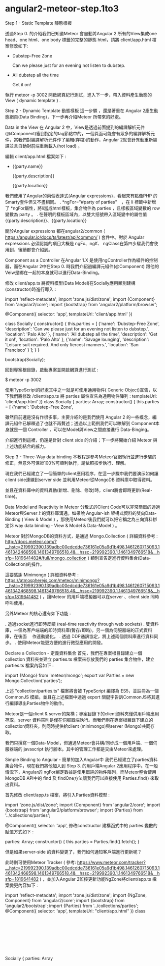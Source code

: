 # angular2-meteor-step.1to3
Step 1 - Static Template 靜態樣板

透過Step 0. 的介紹我們已知道Meteor 會自動將Angular 2 所有的View集成one head、one html、one body 標籤的完整的靜態 html，請將 client/app.html 檔案修改如下:
<ul>
  <li>
    <span>Dubstep-Free Zone</span>
    <p>
      Can we please just for an evening not listen to dubstep.
    </p>
  </li>
  <li>
    <span>All dubstep all the time</span>
    <p>
      Get it on!
    </p>
  </li>
</ul>

執行 meteor -p 3002 開啟網頁紀行測試，進入下一步，帶入資料產生動態的 View ( dynamic template ) .

Step 2 - Dynamic Template 動態樣板
這一步驟 ，還是著重在 Angular 2產生動態網頁(Data Binding)，下一步再介紹Meteor 所帶來的好處。

Data in the View
在 Angular 2 中，View是透過前面提到的編譯解析元件(@Component)塞到指定的tag節點中的，一個頁面可能會有眾多的編譯解析元件，當我們對編譯解析元件作了編輯(存檔)的動作，Angular 2就會針異動重新編譯並且自動對前端重新載入(hot load) 。

編輯 client/app.html 檔案如下 :

<div>
  <ul>
    <li *ngFor="#party of parties">
      {{party.name}}
      <p>{{party.description}}</p>
      <p>{{party.location}}</p>
    </li>
  </ul>
</div>

我們使用了Angular的兩個表達式(Angular expressions)，看起來有點像PHP 的 Smarty套件但又不盡相同。
. *ngFor="#party of parties"　，在 li 標籤中新增了 *ngFor屬性，將li當成html樣板，集合物件為 
  parties ，且樣板區域變數的 row 變數為 party 。
. 在聲明的樣板區域內，以雙大括號帶入區域變中的屬性值 {{party.description}}、{{party.location}}

關於Angular expressions 都在angular2/common ( https://angular.io/docs/ts/latest/api/common/ ) 套件中。對於 Angular expressions 必須認識的項目大概是 ngFo、ngIf、 ngClass在第四步驟我們會使用到，後續都會介紹到。

Component as a Controller
在Angular 1.X 是使用ngController作為組件的控制器，而在Angular 2中在Step 0. 時我們介紹過編譯元組件(@Component) 跟他的Veiw是綁在一起的本身就可以進行Data-Binding。

修改 client/app.ts 將資料模型(Data Model)在Socially應用類別建構(constructor)時進行導入 :

import 'reflect-metadata';
import 'zone.js/dist/zone';
import {Component} from 'angular2/core';
import {bootstrap} from 'angular2/platform/browser';

@Component({
  selector: 'app',
  templateUrl: 'client/app.html'
})

class Socially {
  constructor() {
    this.parties = [
      {'name': 'Dubstep-Free Zone',
        'description': 'Can we please just for an evening not listen to dubstep.',
        'location': 'Palo Alto'
      },
      {'name': 'All dubstep all the time',
        'description': 'Get it on!',
        'location': 'Palo Alto'
      },
      {'name': 'Savage lounging',
        'description': 'Leisure suit required. And only fiercest manners.',
        'location': 'San Francisco'
      }
    ];
  }
}

bootstrap(Socially);

回到專案根目錄，啟動專案並開啟網頁進行測試 :

$ meteor -p 3002

使用TypeScript的好處其中之一就是可使用通用物件( Generic Object)宣告，以下我們將修改 /client/app.ts 將 parties 屬性宣告為通用物件陣列 :
  templateUrl: 'client/app.html'
})
class Socially {
  parties: Array<Object>; 
  constructor() {
    this.parties = [
      {'name': 'Dubstep-Free Zone',


雖然目前還是沒有作很多事，主要介紹的是我們使用 Angular 2 的一些概念，編譯元組件已解釋過了也就不再贅述；透過以上範例我們可以瞭解到 Component本身就是一個 Controller ，可以在Model與View之間直接進行 Data-Binging。

介紹進行到這裡，仍還是針對 client side 的介紹；下一步將開始介紹 Meteor 與上述功能結合的威力。

Step 3 - Three-Way data binding
本教程是參考Meteor官網執行並進行步驟的修正，無意外可保證100%可順利執行，請依照按步執行、理解。

現在我們已經建立了一個簡單的client應用程序，在這一步驟中我們要演示如何讓client side連線到server side 並利用Meteor從MongoDB 資料庫中取得資料。

並且在資料庫中的資料異動(新增、刪除、修改)時，client將會即時更新(Real-time)。

Data Model and Reactivity in Meteor
分散式的Client Code可以非常簡單的透過 Meteor與Server上的資料庫溝通。如果說
Angular-ish 架構式資料的雙向Data-Binding ( View & Model ) ，那使用Meteor後我們就可以把它稱之為三向資料綁定(3 way data binding - View & Model & Data-Model ) 。

Meteor 對於MongoDB的資料方式，是通過 Mongo.Collection ( 詳細資料參考 : http://docs.meteor.com/?__hstc=219992390.139adbc00edcdde736161e05a9d1b498.1461260715093.1461342468598.1461349766518.4&__hssc=219992390.1.1461349766518&__hsfp=1819641482#/full/mongo_collection ) 類別宣告定進行資料集合(Data-Collection)的操作。

這要感謝 Minimongo ( 詳細資料參考 : https://atmospherejs.com/meteor/minimongo?__hstc=219992390.139adbc00edcdde736161e05a9d1b498.1461260715093.1461342468598.1461349766518.4&__hssc=219992390.1.1461349766518&__hsfp=1819641482  ) ，讓Meteor 的用戶端模擬器可以在server 、client side 同時呼叫使用。

另外Meteor 的核心還有如下功能 :

. 透過socket進行即時反饋 (real-time reactivity through web sockets)
. 雙資料庫，一個為客戶端端的即時資料庫(暫存/即時)，另一個為伺服器端的正式資料庫，在後面
　作連動變化。
. 透過 DDP通訊協定，將上述兩個資料庫進行資料同步。
. 使用Meteor能更方便的進行微型應用的開發。

Declare a Collection - 定義資料集合
首先，我們在專案根目錄建立一個 collection 資料夾並建立 parties.ts 檔案來存放我們的 parties 集合物件，建立parties.ts 檔案內容如下 :

import {Mongo} from 'meteor/mongo'; 
export var Parties = new Mongo.Collection('parties');

上述 "collection/parties.ts" 檔案將會被 TypeScript 編譯為 ES5，並註冊為一個CommonJS 模組。並且在上述檔案中透過 export 關鍵字告訴CommonJS將其進行編譯導出Parties物件的動作。

Meteor是一個client & server的架構；專案目錄下的client資料夾僅供用戶端應用存取，server 資料夾則是僅在伺服器端執行。而我們剛在專案根目錄下建立的collection資料夾，則同時提供給client (minimongo)與server (Mongo)共同存取。

我們只撰寫一個Data-Model，但通過Meteor會共構/同步成一個用戶端、一個伺服器端的 javascript 執行腳本。其中的管理工作都是交由Meteor來處理。

Simple Binding to Angular - 簡單的加入Angular中
我們已經建立了parties資料集合物件，現在我們將他加入到 Step 3. 的用戶端Angular 2應用程序中。在一般情況下，Angular的 ngFor綁定數據是使用單純的物件陣列，而Meteor整合使用MongoDB API中的 find 及 findOne方法讓我們可以直接使用 Parties.find() 來取出資料。

首先修改 client/app.ts 檔案，將引入Parties資料模型 :

import 'zone.js/dist/zone';
import {Component} from 'angular2/core';
import {bootstrap} from 'angular2/platform/browser';
import {Parties} from '../collections/parties';
 
@Component({
  selector: 'app',
修改constructor 建構函式中的 parties 變數的賦值方式如下 :

  parties: Array<Object>; 
  constructor() {
    this.parties = Parties.find().fetch();
  }
  
但是如果server-side 的資料變更了，我們如何通知客戶端進行更新呢？

此時則可使用Meteor Tracker ( 參考: https://www.meteor.com/tracker?__hstc=219992390.139adbc00edcdde736161e05a9d1b498.1461260715093.1461342468598.1461349766518.4&__hssc=219992390.1.1461349766518&__hsfp=1819641482 ) ，並加入Angular 2監控更新功能NgZone將client/app.ts 檔案變更內容如下 :

import 'reflect-metadata';
import 'zone.js/dist/zone';
import {NgZone, Component} from 'angular2/core';
import {bootstrap} from 'angular2/bootstrap';
import {Parties} from '../collections/parties';
@Component({
  selector: 'app',
  templateUrl: "client/app.html"
})
class Socially {
  parties: Array<Object>;
  constructor (zone: NgZone) {
    Tracker.autorun(() => zone.run(() => {
      this.parties = Parties.find().fetch();
    }));
  }
}
bootstrap(Socially);

NgZone 是Angular 2 的區域變化檢測機制，zone.run 相當於Angular 1.x的scope.$apply() 方法；在Angular 2 相對比 1.x版本顯得更聰明及快速。至於Zone.js的相關資料可參考此連結 : https://github.com/angular/zone.js 

=> 符號的語法是來自於 ES2015，可以把它當作一種指定運算子，一層一層的指定執行上下文。

透過以上的修正，當資料有任何異動時，this.parties 將自動即時完成畫面更新並儲存到client-side Minimongo DB並同步到server-side MongoDB。

Initializing a Collection on the Server - 初始化伺服器端的資料集合
上述作完client-side的資料集合綁定，現在將Parties 資料集合進行server-side 的綁定，很慶幸的是CommonJS 模組將collection/parties導入到 server-side 的作法是跟 client-side 相同的。

就如同我們在client資料夾中建立 app.ts 檔案一樣，我們在server 資料夾內建立 main.ts 檔案，其他自動編譯的動作仍是交由 Meteor 來完成，建立 server.main.ts 檔案，並寫入內容如下 :
import {Parties} from '../collections/parties.ts';

如果現在執行 meteor -p <port> 瀏覽時我們會在 console log 中看到找不到 angular2/bootstrap 套件的錯誤訊息! 於Root Component類別建構時使用Parties.find()把值塞到this.parties中，其實Parties.find() 的實體(instance)是 Mongo.Cursor，就是透過這個實體讓我們可以對Mongo 中的Document作讀取、修改、刪除等動作。

實際上對Angular 2來說它並不認識Mongo的物件集合與方法。 但Angular 2 中導入了 differ-classes的概念所以我們才可透過 ngFor 成功的使用集合物件，且效率比1.x版本來的好，但在此我們並不對其作深入介紹。

而Angular2-Meteor套件的differ class是參照Mongo.Cursor而來，且Angular2-Meteor套件的bootstrap方法是改寫自 angular2/bootstrap 並增加了其他的功能，如Blaze (Meteor 的預設前端框架) ，要進行整合使用需透過NPM安裝，請回到專案根目錄並輸入指令如下 :
meteor npm install angular2-meteor-auto-bootstrap --save

並修改 client/app.ts 如下:

import 'reflect-metadata';
import 'zone.js/dist/zone';
import {NgZone, Component} from 'angular2/core';
import {bootstrap} from 'angular2-meteor-auto-bootstrap';
/* import {bootstrap} from 'angular2/bootstrap'; */
import {Parties} from '../collections/parties';

@Component({
  selector: 'app',
  templateUrl: "client/app.html"
})

class Socially {
  parties: Array<Object>;
  constructor (zone: NgZone) {
    Tracker.autorun(() => zone.run(() => {
      this.parties = Parties.find().fetch();
    }));
  }
}
bootstrap(Socially);

Inserting Parties from the Console - 在主控台進行Parties資料新增
我們回顧一下，Step 0. ~ Step3. 我製作了一個Angular 2 app，定義了 parties集合物件並使用*ngFor進行 Data-Bind，於本節我們建立了 collection/parties Model 讓CommonJS各別導入 client/app.ts 與 server/main.ts 進行資料綁定；基本的三方資料綁定已經完成，所以我們回到專案根目錄將應用啟動 meteor -p <port>；並開啟另一個 SSH terminal並切換到專案根目錄執行 "meteor mongo" 指令來操作server-side MongoDB ．
 
在 meteor mongo 的terminal 進行資料新增 (新增幾筆資料進行) ，輸入指令如下 :

> db.parties.insert({ name: "A new party", description: "From the mongo console!" });

> db.parties.insert({ name: "A3 new party", description: "From the mongo console!" });

這邊您可用MongoDB語法進行資料庫操作，在此並非介紹重點。
新增完成請不要關閉任何視窗，直接用瀏覽器開啟測試位址並 meteor mongo 的terminal 輸入 "db.parties.find({});" 指令進行資料對照
  

Blaze-like Binding to Angular
按照上述的理解我們將 client/app.ts 整理如下 :
import 'reflect-metadata';
import 'zone.js/dist/zone';
import {Component} from 'angular2/core';
import {bootstrap} from 'angular2-meteor-auto-bootstrap';
import {Parties} from '../collections/parties';
import {Tracker} from 'meteor/tracker';
 
@Component({
  selector: 'app',
  templateUrl: 'client/app.html'
})
class Socially {
  parties: Mongo.Cursor<Object>;
 
  constructor () {
    this.parties = Parties.find();
  }
} 
bootstrap(Socially);

看起來是不是簡潔許多，之後的資料操作基本格式大概就這樣確認下來囉!現在再回到專案根目錄下用 meteor 指令啟動應用，當然也可以開啟另一個 SSH terminal並切換到專案根目錄執行 "meteor mongo" 指令來搭配測試執行結果是否相同。

Initializing Data on Server Side – 在伺服器端進行資料初始化
我們剛確認往後使用Angular-Meteor的資料繫結與撰寫模式，並且使用Mongo console進行了資料新增、修改、刪除來測試我們的[三向資料綁定]。這一節我們將在伺服器端寫入一些資料使客戶端進入時就可以看到。

於server 資料夾內新增 load-parties.ts 檔案，並使用 export 並導出名為 loadParties 的方法，內容如下 :
import {Parties} from '../collections/parties.ts';
 
export function loadParties() {
  if (Parties.find().count() === 0) {
 
    var parties = [ {
        'name': 'Dubstep-Free Zone',
        'description': 'Can we please just for an evening not listen to dubstep.',
        'location': 'Palo Alto'
      }, {
        'name': 'All dubstep all the time',
        'description': 'Get it on!',
        'location': 'Palo Alto'
      }, {
        'name': 'Savage lounging',
        'description': 'Leisure suit required. And only fiercest manners.',
        'location': 'San Francisco'
      }];
 
    for (var i = 0; i < parties.length; i++) {
      Parties.insert(parties[i]);
    }
  }
};

1.  /collections/parties.ts 導出的 Parties是 Mongo.Collection('parties') 集合物件。
2.  loadParties 方法內定義了一個區域集合物件: parties，當loadParties 方法被呼叫時會以
   Parties.find().count() 判定 Parties集合物件的長度是否為 0，如果是   則透過 for 迴圈此用
   Parties.insert方法將區域集合物件parties資料寫入。

修改 server/main.ts 檔案並帶入 oadParties 方法，內容如下 :
import {loadParties} from './load-parties.ts';
 
Meteor.startup(loadParties);

回到專案根目錄執行以下指令，清除資料，並重新執行應用:
$ meteor reset
$ meteor -p 3002

開啟瀏覽器可見到初始化的資料呈現在畫面上，也可以開啟另一個 terminal 進到專案根目錄使用 meteor mongo 使用 db.parties.find({}) 指令進行資料庫查詢、新增、刪除來觀察執行情況。

Summary – 概要說明
在本節中的其實是在說明上花了比較多時間，使用Angular2-Meteor 開發的Code少且簡潔、快速:
.  Metor 可以幫助我們快速的在server與client間作資料集合的繫結
.  Angular2-Meteor幫助我們將Mongo collection快速載入到Angular 2 專案中
.  在server 操作資料集合進行畫面資料的初始化

